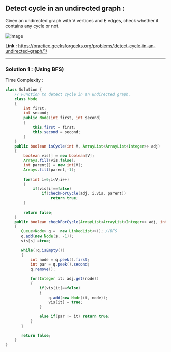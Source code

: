 ## Detect cycle in an undirected graph :
Given an undirected graph with V vertices and E edges, check whether it contains any cycle or not.

![image](https://user-images.githubusercontent.com/23376002/161806173-7d4df0da-07c2-41ab-bb5b-3f9bb3bd07b2.png)


**Link :** https://practice.geeksforgeeks.org/problems/detect-cycle-in-an-undirected-graph/1/


-------------------------------------------------------------------------------------------------------------------------------------------------


### Solution 1 : (Using BFS)

Time Complexity :

```java
class Solution {
    // Function to detect cycle in an undirected graph.
    class Node 
    {
        int first;
        int second;
        public Node(int first, int second) 
        {
            this.first = first;
            this.second = second; 
        }
    }
    public boolean isCycle(int V, ArrayList<ArrayList<Integer>> adj) 
    {
        boolean vis[] = new boolean[V];
        Arrays.fill(vis,false);
        int parent[] = new int[V];
        Arrays.fill(parent,-1);  
        
        for(int i=0;i<V;i++)
        {
            if(vis[i]==false) 
                if(checkForCycle(adj, i,vis, parent)) 
                    return true;
        }
    
        return false;
    }
    public boolean checkForCycle(ArrayList<ArrayList<Integer>> adj, int s, boolean vis[], int parent[])
    {
       Queue<Node> q =  new LinkedList<>(); //BFS
       q.add(new Node(s, -1));
       vis[s] =true;
       
       while(!q.isEmpty())
       {
           int node = q.peek().first;
           int par = q.peek().second;
           q.remove(); 
           
           for(Integer it: adj.get(node))
           {
               if(vis[it]==false)  
               {
                   q.add(new Node(it, node));
                   vis[it] = true; 
               }
        
               else if(par != it) return true;
           }
       }
       
       return false;
    }
}
```
  
  
  



